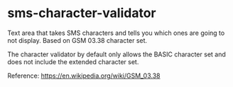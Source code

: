 # sms-character-validator
Text area that takes SMS characters and tells you which ones are going to not display. Based on GSM 03.38 character set.

The character validator by default only allows the BASIC character set and does not include the extended character set. 

Reference: https://en.wikipedia.org/wiki/GSM_03.38
